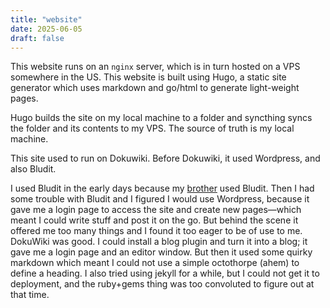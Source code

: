 ```yaml
---
title: "website"
date: 2025-06-05
draft: false
---
```


This website runs on an `nginx` server, which is in turn hosted on a VPS somewhere in the US. This website is built using Hugo, a static site generator which uses markdown and go/html to generate light-weight pages.

Hugo builds the site on my local machine to a folder and syncthing syncs the folder and its contents to my VPS. The source of truth is my local machine.

This site used to run on Dokuwiki. Before Dokuwiki, it used Wordpress, and also Bludit.

I used Bludit in the early days because my [brother](https://keyaar.in) used Bludit. Then I had some trouble with Bludit and I figured I would use Wordpress, because it gave me a login page to access the site and create new pages—which meant I could write stuff and post it on the go. But behind the scene it offered me too many things and I found it too eager to be of use to me. DokuWiki was good. I could install a blog plugin and turn it into a blog; it gave me a login page and an editor window. But then it used some quirky markdown which meant I could not use a simple octothorpe (ahem) to define a heading. I also tried using jekyll for a while, but I could not get it to deployment, and the ruby+gems thing was too convoluted to figure out at that time.
